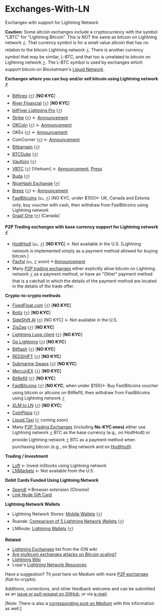 # Exchanges-With-LN
Exchanges with support for Lightning Network

**Caution:** Some altcoin exchanges include a cryptocurrency with the symbol "LBTC" for "Lightning Bitcoin". This is NOT the same as bitcoin on Lightning network [⚡](https://lightningnetworkstores.com/wallets). That currency symbol is for a small value altcoin that has no relation to the bitcoin Lightning network [⚡](https://lightningnetworkstores.com/wallets). There is another currency symbol that may be similar, L-BTC, and that too is unrelated to bitcoin on Lightning network [⚡](https://lightningnetworkstores.com/wallets). The L-BTC symbol is used by exchanges which support bitcoin on Blockstream's [Liquid Network](https://liquid.net/).

**Exchanges where you can buy and/or sell bitcoin using Lightning network [⚡](https://lightningnetworkstores.com/wallets)**

- [Bitfinex](https://bitfinex.com/) ([⚡](https://lightningnetworkstores.com/wallets)) [**NO KYC**]
- [River Financial](https://river.com/) ([⚡](https://lightningnetworkstores.com/wallets)) [**NO KYC**]
- [bitFlyer Lightning Pro](https://lightning.bitflyer.com/) ([⚡](https://lightningnetworkstores.com/wallets))
- [Strike](https://strike.zaphq.io/) ([⚡](https://lightningnetworkstores.com/wallets)) ← [Announcement](https://medium.com/@JimmyMow/announcing-strike-by-zap-4f578c7c8984)
- [OKCoin](https://www.okcoin.com/spot/trade) ([⚡](https://lightningnetworkstores.com/wallets)) ← [Announcement](https://blog.okcoin.com/2021/03/04/how-to-use-bitcoin-lightning-network)
- OKEx ([⚡](https://lightningnetworkstores.com/wallets)) ← [Announcement](https://bitcoinmagazine.com/articles/okcoin-to-integrate-lightning-network)
- CoinCorner ([⚡](https://lightningnetworkstores.com/wallets)) ← [Announcement](https://twitter.com/CoinCorner/status/1346470541448761344)
- [Bitbargain](https://bitbargain.co.uk/) ([⚡](https://lightningnetworkstores.com/wallets))
- [BTCDuke](https://btcduke.com/) ([⚡](https://lightningnetworkstores.com/wallets))
- [Vaultoro](https://www.vaultoro.com/) ([⚡](https://lightningnetworkstores.com/wallets))
- [VBTC](https://vbtc.exchange/) ([⚡](https://lightningnetworkstores.com/wallets)) [Vietnam] ← [Announcement](https://twitter.com/VBTC_Vietnam/status/1353564136702005248), [Press](https://news.bitcoinvn.io/vbtc-adding-lightning-batched-segwit-withdrawals/?lang=en&__cf_chl_captcha_tk__=e5c253093b66829e0de7b0234afa1d18257e8cb4-1611597377-0-Ae83Z-Txwf1lQ5Hizp5geEY5VSwUvHRY0w4U_-bpBRTiN7otEqlZRgJZPNp1uk0kW6DbJ3VGfOaSeYQPTc6g2wO0YwuDOTRb_E5KTwh2XQqx0sap7G943b9lr32gayHbyKmp9HHN7cu4Do2Ocd3xCqDzWnBslEfTGR1Im03trdNbvG8WzKyA7_o0YFGYCNOu54YMiYl5DDxlxmFqtzPI__tDXtmWgi6alX4-2vBm-zYcu4HPmjtgwDf7Ng7bdNAdWn9bkKqZtRxfn5hE9hU-qk19_ggSA4CCHAXgRFRTp4kIrSqvQAM0bHdmD2IfyJ__uRyfgIG7i40sSsv93Xk8ld94L5GiYlKH-1AGCkTATDmLZZXihW5G3v1FxuUZKV1ysFPl2zsAGahqe58qu7gWuctUxs7oAAEd6CP65Y_X_g-vf7qI5yH4GSX6uTTVYr5jtPAeOgz-s59tSRpXZ7xfFDpposaeiatAvSNmI1xD46Bl0KWEVhDhLxfQHGbs-V7PFEbUf399JnCC_rZylY_LLDsT2b1BdX25h3SqAdcQlw16bkH_tFm10d8EcVTw5aLFygo3YrjBAh5m2dE-rTWrmQWLgPtcb1x6ETxoqeF13G4lgPazVEc0D-hL1LNyUIh5tl1yK6UGOzQjT-bOK95Hyhitmrzmml-q5OpyaPp09o5z)
- [Buda](https://buda.com/) ([⚡](https://lightningnetworkstores.com/wallets))
- [NiceHash Exchange](https://www.nicehash.com/exchange) ([⚡](https://lightningnetworkstores.com/wallets))
- [Breez](https://breez.technology/) ([⚡](https://lightningnetworkstores.com/wallets)) ← [Announcement](https://medium.com/breez-technology/breez-moonpay-the-easiest-way-to-buy-spend-bitcoin-on-lightning-3c40b3d3815a)
- [FastBitcoins](https://fastbitcoins.com/#locations) (💵, [⚡](https://lightningnetworkstores.com/wallets)) [NO KYC, under $150]← UK, Canada and Estonia only, buy voucher with cash, then withdraw from FastBitcoins using Lightning network
- [Graaf One](https://graaf.one/) ([⚡](https://lightningnetworkstores.com/wallets)) [Canada]

**P2P Trading exchanges with base currency support for Lightning network [⚡](https://lightningnetworkstores.com/wallets)**

- [HodlHodl](https://hodlhodl.com/) (💵, [⚡](https://lightningnetworkstores.com/wallets)) [**NO KYC**] ← Not available in the U.S. [Lightning network is implemented simply as a payment method allowed for buying bitcoin.]
- [Paxful](https://paxful.com/) (💵, [⚡](https://lightningnetworkstores.com/wallets) soon) ←[Announcement](https://decrypt.co/58100/paxful-is-integrating-bitcoin-lightning-payments)
-   Many [P2P trading exchanges](https://github.com/cointastical/P2P-Trading-Exchanges) either explicitly allow bitcoin on Lightning network [⚡](https://lightningnetworkstores.com/wallets) as a payment method, or have an "Other" payment method that is a catchall in which the details of the payment method are located in the details of the trade offer.

**Crypto-to-crypto methods**

- [FixedFloat.com](https://fixedfloat.com/) ([⚡](https://lightningnetworkstores.com/wallets)) [**NO KYC**]
- [Boltz](https://boltz.exchange/) ([⚡](https://lightningnetworkstores.com/wallets)) [**NO KYC**]
- [SideShift AI](https://sideshift.ai/) ([⚡](https://lightningnetworkstores.com/wallets)) [NO KYC] ← Not available in the U.S.
- [ZigZag](https://zigzag.io/) ([⚡](https://lightningnetworkstores.com/wallets)) [**NO KYC**]
- [Lightning Loop client](https://github.com/lightninglabs/loop) ([⚡](https://lightningnetworkstores.com/wallets)) [**NO KYC**]
- [Go Lightning](https://golightning.club/) ([⚡](https://lightningnetworkstores.com/wallets)) [**NO KYC**]
- [Bitflash](https://bitflash.club/) ([⚡](https://lightningnetworkstores.com/wallets)) [**NO KYC**]
- [REDSHIFT](https://ion.radar.tech/redshift#swap-assets) ([⚡](https://lightningnetworkstores.com/wallets)) [**NO KYC**]
- [Submarine Swaps](http://submarineswaps.org/) ([⚡](https://lightningnetworkstores.com/wallets)) [**NO KYC**]
- [MercuriEX](https://mercuriex.com/) ([⚡](https://lightningnetworkstores.com/wallets)) [**NO KYC**]
- [BitRefill](https://www.bitrefill.com/buy/lightning-recharge) ([⚡](https://lightningnetworkstores.com/wallets)) [**NO KYC**]
- [FastBitcoins](https://fastbitcoins.com/) ([⚡](https://lightningnetworkstores.com/wallets)) [**NO KYC**, when under $150]← Buy FastBitcoins voucher using bitcoin or altcoins on BitRefill, then withdraw from FastBitcoins using Lightning network [⚡](https://lightningnetworkstores.com/wallets)
- [XLM to LN](https://kriptode.com/xlmtoln/index.html) ([⚡](https://lightningnetworkstores.com/wallets)) [**NO KYC**]
- [CoinPlaza](https://www.coinplaza.it/) ([⚡](https://lightningnetworkstores.com/wallets))
- [Liquid.Taxi](https://liquid.taxi/) ([⚡](https://lightningnetworkstores.com/wallets) coming soon)
- Many [P2P Trading Exchanges](https://medium.com/@cointastical/p2p-otc-exchanges-e-g-localbitcoins-bisq-hodlhodl-etc-20f293a2c72e) (including **No-KYC ones)** either use Lightning network [⚡](https://lightningnetworkstores.com/wallets) BTC as the base currency (e.g., on HodlHodl) or provide Lightning network [⚡](https://lightningnetworkstores.com/wallets) BTC as a payment method when purchasing bitcoin (e.g., on Bisq network and on [HodlHodl](https://medium.com/@hodlhodl/new-payment-method-exchange-btc-on-chain-for-lightning-btc-1d9433c25c5e)).

**Trading / Investment**

- [Loft](https://loft.trade/) ← Invest inStocks using Lightning network
- [LNMarkets](https://lnmarkets.com/) ← Not available from the U.S.

**Debit Cards Funded Using Lightning Network**

- [Spendl](https://getspendl.com/) ←Browser extension (Chrome)
- [Link Node Gift Card](https://www.lngiftcard.com/)

**Lightning Network Wallets**

- Lightning Network Stores: [Mobile Wallets](https://lightningnetworkstores.com/wallets) ([⚡](https://lightningnetworkstores.com/wallets))
- Rusnak: [Comparison of 5 Lightning Network Wallets](https://rusnak.io/lightning-wallets-comparison) ([⚡](https://lightningnetworkstores.com/wallets))
- LNRoute: [Lightning Wallets](https://lnroute.com/category/wallets) ([⚡](https://lightningnetworkstores.com/wallets))

**Related**

- [Lightning Exchanges](https://wiki.ion.radar.tech/tutorials/lightning-exchanges) list from the ION wiki
- [Are multicoin exchanges attacks on Bitcoin scaling?](https://tftc.io/martys-bent/issue-888)
- [Lightning Wiki](https://lightningwiki.net)
- Lopp's [Lightning Network Resources](https://lightning.how)

Have a suggestion? Th post here on Medium with more [P2P exchanges](https://medium.com/@cointastical/p2p-otc-exchanges-e-g-localbitcoins-bisq-hodlhodl-etc-20f293a2c72e) (fiat-to-crypto).

Additions, corrections, and other feedback welcome and can be submitted as an [issue or pull request on GitHub](https://github.com/cointastical/Exchanges-With-LN), or via [e-mail](mailto://cointastical@gmail.com).

[Note: There is also a [corresponding post on Medium](https://cointastical.medium.com/exchanges-with-support-for-bitcoin-lightning-network-payments-739829bcb7bc) with this information as well.]
